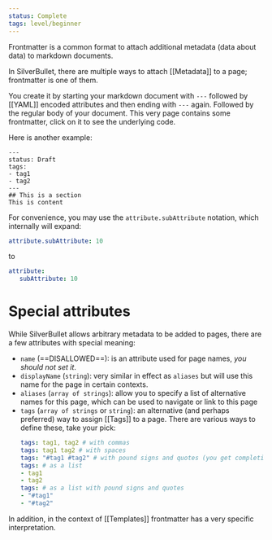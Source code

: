 ```yaml
---
status: Complete
tags: level/beginner
---
```

Frontmatter is a common format to attach additional metadata (data about data) to markdown documents.

In SilverBullet, there are multiple ways to attach [[Metadata]] to a page; frontmatter is one of them.

You create it by starting your markdown document with `---` followed by [[YAML]] encoded attributes and then ending with `---` again. Followed by the regular body of your document. This very page contains some frontmatter, click on it to see the underlying code.

Here is another example:

    ---
    status: Draft
    tags:
    - tag1
    - tag2
    ---
    ## This is a section
    This is content

For convenience, you may use the `attribute.subAttribute` notation, which internally will expand:

```yaml
attribute.subAttribute: 10
```

to

```yaml
attribute:
   subAttribute: 10
```

# Special attributes
While SilverBullet allows arbitrary metadata to be added to pages, there are a few attributes with special meaning:

* `name` (==DISALLOWED==): is an attribute used for page names, _you should not set it_.
* `displayName` (`string`): very similar in effect as `aliases` but will use this name for the page in certain contexts.
* `aliases` (`array of strings`): allow you to specify a list of alternative names for this page, which can be used to navigate or link to this page
* `tags` (`array of strings` or `string`): an alternative (and perhaps preferred) way to assign [[Tags]] to a page. There are various ways to define these, take your pick:
  ```yaml
  tags: tag1, tag2 # with commas
  tags: tag1 tag2 # with spaces
  tags: "#tag1 #tag2" # with pound signs and quotes (you get completion)
  tags: # as a list
  - tag1
  - tag2
  tags: # as a list with pound signs and quotes
  - "#tag1"
  - "#tag2"
  ```

In addition, in the context of [[Templates]] frontmatter has a very specific interpretation.